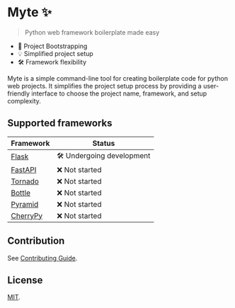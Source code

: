 # Myte ✨

> Python web framework boilerplate made easy

- 🚀 Project Bootstrapping
- 💡 Simplified project setup
- 🛠️ Framework flexibility

Myte is a simple command-line tool for creating boilerplate code for python web projects. It simplifies the project setup process by providing a user-friendly interface to choose the project name, framework, and setup complexity.

## Supported frameworks

| Framework                                        | Status                    |
| ------------------------------------------------ | ------------------------- |
| [Flask](https://flask.palletsprojects.com/)      | 🛠️ Undergoing development |
| [FastAPI](https://fastapi.tiangolo.com/)         | ❌ Not started            |
| [Tornado](https://www.tornadoweb.org/en/stable/) | ❌ Not started            |
| [Bottle](https://bottlepy.org/)                  | ❌ Not started            |
| [Pyramid](https://trypyramid.com/)               | ❌ Not started            |
| [CherryPy](https://docs.cherrypy.dev/en/latest/) | ❌ Not started            |

## Contribution

See [Contributing Guide](CONTRIBUTING.md).

## License

[MIT](LICENSE).
